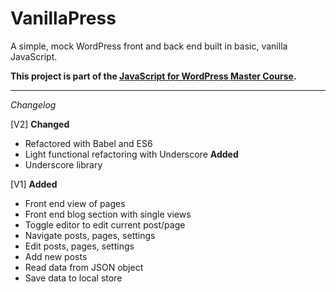 # VanillaPress

A simple, mock WordPress front and back end built in basic, vanilla JavaScript.

__This project is part of the [JavaScript for WordPress Master Course](http://javascriptforwp.com).__


***


*Changelog*

[V2]
**Changed**
- Refactored with Babel and ES6
- Light functional refactoring with Underscore
**Added**
- Underscore library

[V1]
**Added**
- Front end view of pages
- Front end blog section with single views
- Toggle editor to edit current post/page
- Navigate posts, pages, settings
- Edit posts, pages, settings
- Add new posts
- Read data from JSON object
- Save data to local store
